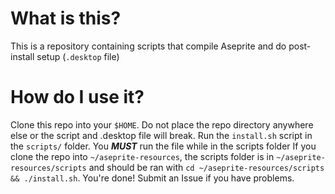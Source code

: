 # What is this?
This is a repository containing scripts that compile Aseprite and do post-install setup (`.desktop` file)

# How do I use it?
Clone this repo into your `$HOME`. Do not place the repo directory anywhere else or the script and .desktop file will break.
Run the `install.sh` script in the `scripts/` folder. You ***MUST*** run the file while in the scripts folder If you clone the repo into `~/aseprite-resources`, the scripts folder is in `~/aseprite-resources/scripts` and should be ran with `cd ~/aseprite-resources/scripts && ./install.sh`.
You're done! Submit an Issue if you have problems.
 
